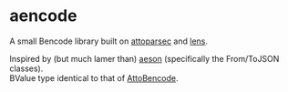 # aencode
A small Bencode library built on [attoparsec](https://github.com/bos/attoparsec) and [lens](https://github.com/ekmett/lens).

Inspired by (but much lamer than) [aeson](https://github.com/bos/aeson) (specifically the From/ToJSON classes).  
BValue type identical to that of [AttoBencode](https://hackage.haskell.org/package/AttoBencode).

